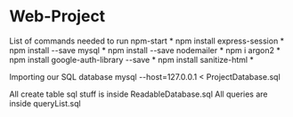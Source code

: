 # Web-Project

List of commands needed to run npm-start
*
npm install express-session
*
npm install --save mysql
*
npm install --save nodemailer
*
npm i argon2
*
npm install google-auth-library --save
*
npm install sanitize-html
*

Importing our SQL database
mysql --host=127.0.0.1 < ProjectDatabase.sql

All create table sql stuff is inside ReadableDatabase.sql
All queries are inside queryList.sql
